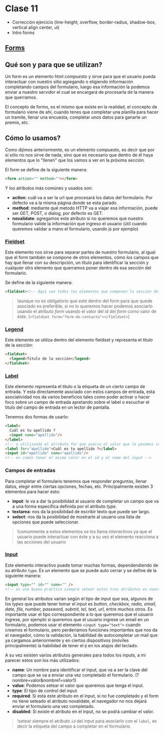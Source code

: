 # Clase 11

* Corrección ejercicio (line-height, overflow, border-radius, shadow-box, vertical align center, ul)
* Intro forms

## [Forms](https://developer.mozilla.org/en-US/docs/Web/HTML/Element/form)
## Qué son y para que se utilizan?
Un form es un elemento html *compuesto* y sirve para que el usuario pueda interactuar con nuestro sitio agregando o eligiendo información completando campos del formulario, luego esa información la podemos enviar a nuestro servidor el cual se encargará de procesarla de la manera que querramos.

El concepto de forms, es el mismo que existe en la realidad, el concepto de formulario viene de ahí, cuando tenes que completar una planilla para hacer un tramite, llenar una encuesta, completar unos datos para ganarte un premio, etc.

## Cómo lo usamos?
Como dijimos anteriormente, es un elemento compuesto, es decir que por sí sólo no nos sirve de nada, sino que es necesario que dentro de él haya elementos que lo "llenen" que los vamos a ver en la próxima sección.

El form se define de la siguiente manera:
```html
<form action="" method=""></form>
```
Y los atributos más comúnes y usados son:
* **action**: cuál va a ser la url que procesará los datos del formulario. Por defecto va a la misma página donde se esta parado.
* **method**: mediante qué metodo HTTP va a viajar esa información, puede ser GET, POST, o dialog, por defecto es GET.
* **novalidate**: agregamos este atributo si no queremos que nuestro formulario valide la información que ingreso el usuario (útil cuando queremos validar a mano el formulario, usando js por ejemplo)

### [Fieldset](https://developer.mozilla.org/en-US/docs/Web/HTML/Element/fieldset)
Este elemento nos sirve para separar partes de nuestro formulario, al igual que el form también se compone de otros elementos, cómo los campos que hay que llenar con su descripción, un título para identificar la sección y cualquier otro elemento que querramos poner dentro de esa sección del formulario.

Se define de la siguiente manera:
```html
<fieldset><!-- Aquí van todos los elementos que componen la sección del form --></fieldset>
```

> !aunque no es obligatorio que este dentro del form para que quede asociado es preferible, si no lo queremos hacer podemos asociarlo usando el atributo *form* usando el valor del *id del form* como valor de éste. (`<fieldset form="form-de-contacto"></fieldset>`)

### [Legend](https://developer.mozilla.org/en-US/docs/Web/HTML/Element/legend)
Este elemento se utiliza dentro del elemento fieldset y representa el *titulo* de la sección:

```html
<fieldset>
  <legend>Titulo de la sección</legend>
</fieldset>
```

### [Label](https://developer.mozilla.org/en-US/docs/Web/HTML/Element/label)
Este elemento representa el titulo o la etiqueta de un cierto campo de entrada. Y esta directamente asociado con estos campos de entrada, esta asociatividad nos da varios beneficios tales como poder activar o hacer foco sobre un campo de entrada apretando sobre el label o escuchar el titulo del campo de entrada en un lector de pantalla.

Tenemos dos formas de usarlo:
```html
<label>
  Cuál es tu apellido ?
  <input name="apellido"/>
</label>
<!-- o utilizando el atributo for que asocia el valor que le pasemos con el id de un input -->
<label for="apellido">Cuál es tu apellido ?</label>
<input id="apellido" name="apellido"/>
<!-- es común tener el mismo valor en el id y el name del input -->
```

### Campos de entradas
Para completar el formulario tenemos que responder preguntas, llenar datos, elegir entre ciertas opciones, fechas, etc. Principalmente existen 3 elementos para hacer esto:

* **input**: le va a dar la posibilidad al usuario de completar un campo que va a una forma especifica definida por el atributo *type*.
* **textarea**: nos da la posibilidad de escribir texto que puede ser largo.
* **select**: nos da la posibilidad de mostrarle al usuario una lista de opciones que puede seleccionar.

> !comunmente a estos elementos se los llama *interactivos* ya que el usuario puede interactuar con éste y a su vez el elemento reacciona a las acciones del usuario

### [Input](https://developer.mozilla.org/en-US/docs/Web/HTML/Element/input)
Este elemento interactivo puede tomar muchas formas, dependendiendo de su atributo `type`. Es un elemento que se puede auto cerrar y se define de la siguiente manera:

```html
<input type="" id="" name="" />
<!-- es una buena práctica siempre setear estos tres atributos en nuestros inputs (ver más abajo la definición de cada uno) -->
```

En general los atributos varian según el tipo de input que sea, algunos de los *types* que puede tener tomar el input es *button, checkbox, radio, email, date, file, number, password, submit, tel, text, url*, entre muchos otros. Es importante usar el tipo correspondiente a lo que queremos que el usuario ingrese, por ejemplo si queremos que el usuario ingrese un email en un formulario, podemos usar el elemento `<input type="text">` cuando creamos el formulario, pero perderíamos funciones importantes que nos da el navegador, cómo la validación, la habilidad de autocompletar un mail que ya cargamos anteriormente y en ciertos dispositivos (móviles principalmente) la habilidad de tener el `@` en los atajos del teclado.

A su vez existen varios atributos generales para todos los inputs, a mi parecer estos son los más utilizados:
* **name**: Un nombre para identificar el input, que va a ser la clave del campo que se va a enviar una vez completado el formulario. (?nombre=valor&nombre1=valor1)
* **value**: Podemos setear el valor que queremos que tenga el input.
* **type**: El tipo de control del input 
* **required**: Si esta este atributo en el input, si no fue completado y el form no tiene seteado el atributo novalidate, el navegador no nos dejará enviar el formulario una vez completado.
* **disabled**: Si existe el atributo en el input, no se podrá cambiar el valor.

> !setear siempre el atributo *`id`* del input para asociarlo con el `label`, es decir la etiqueta del campo a completar en el formulario.

